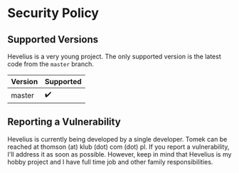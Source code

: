 # Security Policy

## Supported Versions

Hevelius is a very young project. The only supported version is the latest code from the `master` branch.

| Version | Supported          |
| ------- | ------------------ |
| master  | :heavy_check_mark: |

## Reporting a Vulnerability

Hevelius is currently being developed by a single developer. Tomek
can be reached at thomson (at) klub (dot) com (dot) pl. If you report
a vulnerability, I'll address it as soon as possible. However, keep in mind
that Hevelius is my hobby project and I have full time job and other
family responsibilities.
